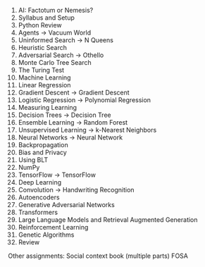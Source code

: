 1. AI: Factotum or Nemesis?
2. Syllabus and Setup
3. Python Review
4. Agents -> Vacuum World
5. Uninformed Search -> N Queens
6. Heuristic Search
7. Adversarial Search -> Othello
8. Monte Carlo Tree Search
9. The Turing Test
10. Machine Learning
11. Linear Regression
12. Gradient Descent -> Gradient Descent
13. Logistic Regression -> Polynomial Regression
14. Measuring Learning
15. Decision Trees -> Decision Tree
16. Ensemble Learning -> Random Forest
17. Unsupervised Learning -> k-Nearest Neighbors
18. Neural Networks -> Neural Network
19. Backpropagation
20. Bias and Privacy
21. Using BLT
22. NumPy
23. TensorFlow -> TensorFlow
24. Deep Learning
25. Convolution -> Handwriting Recognition
26. Autoencoders
27. Generative Adversarial Networks
28. Transformers
29. Large Language Models and Retrieval Augmented Generation
30. Reinforcement Learning
31. Genetic Algorithms
32. Review

Other assignments:
Social context book (multiple parts)
FOSA
